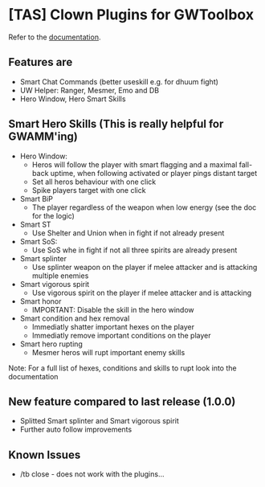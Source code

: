 # [TAS] Clown Plugins for GWToolbox

Refer to the [documentation](https://franneck94.github.io/GwToolbox_HelperPlugins/).

## Features are

- Smart Chat Commands (better useskill e.g. for dhuum fight)
- UW Helper: Ranger, Mesmer, Emo and DB
- Hero Window, Hero Smart Skills

## Smart Hero Skills (This is really helpful for GWAMM'ing)

- Hero Window:
  - Heros will follow the player with smart flagging and a maximal fall-back uptime, when following activated or player pings distant target
  - Set all heros behaviour with one click
  - Spike players target with one click
- Smart BiP
  - The player regardless of the weapon when low energy (see the doc for the logic)
- Smart ST
  - Use Shelter and Union when in fight if not already present
- Smart SoS:
  - Use SoS whe in fight if not all three spirits are already present
- Smart splinter
  - Use splinter weapon on the player if melee attacker and is attacking multiple enemies
- Smart vigorous spirit
  - Use vigorous spirit on the player if melee attacker and is attacking
- Smart honor
  - IMPORTANT: Disable the skill in the hero window
- Smart condition and hex removal
  - Immediatly shatter important hexes on the player
  - Immediatly remove important conditions on the player
- Smart hero rupting
  - Mesmer heros will rupt important enemy skills

Note: For a full list of hexes, conditions and skills to rupt look into the documentation

## New feature compared to last release (1.0.0)

- Splitted Smart splinter and Smart vigorous spirit
- Further auto follow improvements

## Known Issues

- /tb close - does not work with the plugins...
